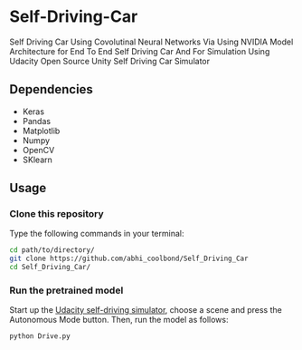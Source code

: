 # Self-Driving-Car
Self Driving Car Using Covolutinal Neural Networks Via Using NVIDIA Model Architecture for End To End Self Driving Car And For Simulation Using Udacity Open Source Unity Self Driving Car Simulator


## Dependencies

+ Keras
+ Pandas
+ Matplotlib
+ Numpy
+ OpenCV
+ SKlearn

## Usage

### Clone this repository

Type the following commands in your terminal:
```bash
cd path/to/directory/
git clone https://github.com/abhi_coolbond/Self_Driving_Car
cd Self_Driving_Car/
```

### Run the pretrained model

Start up the [Udacity self-driving simulator](https://github.com/udacity/self-driving-car-sim), choose a scene and press the Autonomous Mode button.  Then, run the model as follows:

```python
python Drive.py
```



